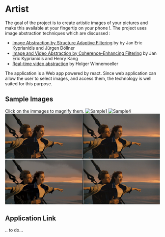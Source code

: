 
# Artist

The goal of the project is to create artistic images of your pictures and make this available at your fingertip on your phone !. The project uses image abstraction techniques which are discussed :

- [Image Abstraction by Structure Adaptive Filtering](https://www.kyprianidis.com/p/tpcg2008/)  by by Jan Eric Kyprianidis and Jürgen Döllner
- [Image and Video Abstraction by Coherence-Enhancing Filtering](https://www.kyprianidis.com/p/eg2011/jkyprian-eg2011.pdf) by Jan Eric Kyprianidis and  Henry Kang
- [Real-time video abstraction](https://www.researchgate.net/publication/220184181_Real-time_video_abstraction/link/568c559508ae71d5cd04d615/download) by Holger Winnemoeller

The application is a Web app powered by react. Since web application can allow the user to select images, and access them, the technology is well suited  for this purpose.

## Sample Images
Click on the immages to magnify them.
![Sample1](docs/Sample1.png)
![Sample4](docs/Sample4.png)
![Sample2](docs/Sample2.png)
![Sample3](docs/Sample3.png)

## Application Link
.. to do...